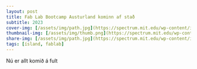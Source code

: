 ```yaml
---
layout: post
title: Fab Lab Bootcamp Austurland kominn af stað
subtitle: 2023
cover-img: [/assets/img/path.jpg](https://spectrum.mit.edu/wp-content/images/2006-spring/fab-lab.jpg)
thumbnail-img: [/assets/img/thumb.png](https://spectrum.mit.edu/wp-content/images/2006-spring/fab-lab.jpg)
share-img: [/assets/img/path.jpg](https://spectrum.mit.edu/wp-content/images/2006-spring/fab-lab.jpg)
tags: [ísland, fablab]
---
```


Nú er allt komið á fult
